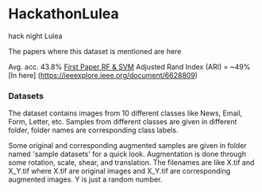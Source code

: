 # HackathonLulea
hack night Lulea


The papers where this dataset is mentioned are here 

Avg. acc. 43.8% [First Paper RF & SVM](https://www.sciencedirect.com/science/article/pii/S0167865513004224#t0005)
Adjusted Rand Index (ARI) = ~49% [In here] (https://ieeexplore.ieee.org/document/6628809)

### Datasets

The dataset contains images from 10 different classes like News, Email, Form, Letter, etc.
Samples from different classes are given in different folder, folder names are corresponding class labels.

Some original and corresponding augmented samples are given in folder named 'sample datasets' for a quick look. 
Augmentation is done through some rotation, scale, shear,  and translation. 
The filenames are like X.tif and X_Y.tif where X.tif are original images and X_Y.tif are corresponding augmented images. Y is just a random number.
